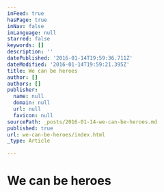 ```yaml
---
inFeed: true
hasPage: true
inNav: false
inLanguage: null
starred: false
keywords: []
description: ''
datePublished: '2016-01-14T19:59:36.711Z'
dateModified: '2016-01-14T19:59:21.395Z'
title: We can be heroes
author: []
authors: []
publisher:
  name: null
  domain: null
  url: null
  favicon: null
sourcePath: _posts/2016-01-14-we-can-be-heroes.md
published: true
url: we-can-be-heroes/index.html
_type: Article

---
```

# We can be heroes